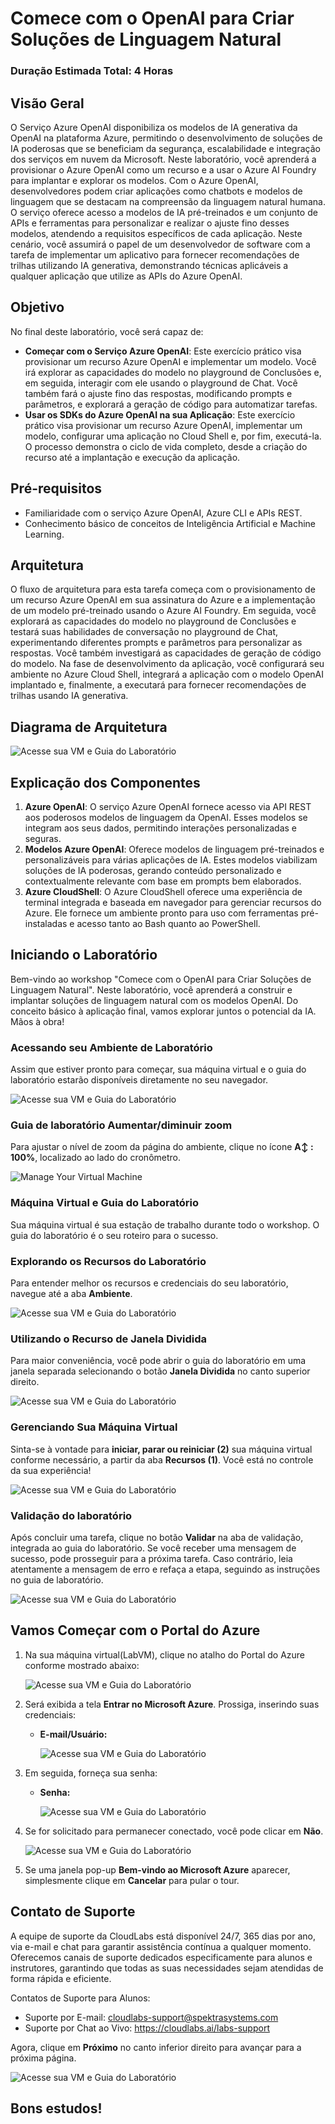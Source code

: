 # Comece com o OpenAI para Criar Soluções de Linguagem Natural

### Duração Estimada Total: 4 Horas

## Visão Geral

O Serviço Azure OpenAI disponibiliza os modelos de IA generativa da OpenAI na plataforma Azure, permitindo o desenvolvimento de soluções de IA poderosas que se beneficiam da segurança, escalabilidade e integração dos serviços em nuvem da Microsoft. Neste laboratório, você aprenderá a provisionar o Azure OpenAI como um recurso e a usar o Azure AI Foundry para implantar e explorar os modelos. Com o Azure OpenAI, desenvolvedores podem criar aplicações como chatbots e modelos de linguagem que se destacam na compreensão da linguagem natural humana. O serviço oferece acesso a modelos de IA pré-treinados e um conjunto de APIs e ferramentas para personalizar e realizar o ajuste fino desses modelos, atendendo a requisitos específicos de cada aplicação. Neste cenário, você assumirá o papel de um desenvolvedor de software com a tarefa de implementar um aplicativo para fornecer recomendações de trilhas utilizando IA generativa, demonstrando técnicas aplicáveis a qualquer aplicação que utilize as APIs do Azure OpenAI.

## Objetivo

No final deste laboratório, você será capaz de:

- **Começar com o Serviço Azure OpenAI**: Este exercício prático visa provisionar um recurso Azure OpenAI e implementar um modelo. Você irá explorar as capacidades do modelo no playground de Conclusões e, em seguida, interagir com ele usando o playground de Chat. Você também fará o ajuste fino das respostas, modificando prompts e parâmetros, e explorará a geração de código para automatizar tarefas.
- **Usar os SDKs do Azure OpenAI na sua Aplicação**: Este exercício prático visa provisionar um recurso Azure OpenAI, implementar um modelo, configurar uma aplicação no Cloud Shell e, por fim, executá-la. O processo demonstra o ciclo de vida completo, desde a criação do recurso até a implantação e execução da aplicação.

## Pré-requisitos

- Familiaridade com o serviço Azure OpenAI, Azure CLI e APIs REST.
- Conhecimento básico de conceitos de Inteligência Artificial e Machine Learning.

## Arquitetura

O fluxo de arquitetura para esta tarefa começa com o provisionamento de um recurso Azure OpenAI em sua assinatura do Azure e a implementação de um modelo pré-treinado usando o Azure AI Foundry. Em seguida, você explorará as capacidades do modelo no playground de Conclusões e testará suas habilidades de conversação no playground de Chat, experimentando diferentes prompts e parâmetros para personalizar as respostas. Você também investigará as capacidades de geração de código do modelo. Na fase de desenvolvimento da aplicação, você configurará seu ambiente no Azure Cloud Shell, integrará a aplicação com o modelo OpenAI implantado e, finalmente, a executará para fornecer recomendações de trilhas usando IA generativa.

## Diagrama de Arquitetura

![Acesse sua VM e Guia do Laboratório](../media/arch20-1.png)

## Explicação dos Componentes

1. **Azure OpenAI**: O serviço Azure OpenAI fornece acesso via API REST aos poderosos modelos de linguagem da OpenAI. Esses modelos se integram aos seus dados, permitindo interações personalizadas e seguras.
2. **Modelos Azure OpenAI**: Oferece modelos de linguagem pré-treinados e personalizáveis para várias aplicações de IA. Estes modelos viabilizam soluções de IA poderosas, gerando conteúdo personalizado e contextualmente relevante com base em prompts bem elaborados.
3. **Azure CloudShell**: O Azure CloudShell oferece uma experiência de terminal integrada e baseada em navegador para gerenciar recursos do Azure. Ele fornece um ambiente pronto para uso com ferramentas pré-instaladas e acesso tanto ao Bash quanto ao PowerShell.

## Iniciando o Laboratório

Bem-vindo ao workshop "Comece com o OpenAI para Criar Soluções de Linguagem Natural". Neste laboratório, você aprenderá a construir e implantar soluções de linguagem natural com os modelos OpenAI. Do conceito básico à aplicação final, vamos explorar juntos o potencial da IA. Mãos à obra!

### Acessando seu Ambiente de Laboratório

Assim que estiver pronto para começar, sua máquina virtual e o guia do laboratório estarão disponíveis diretamente no seu navegador.

![Acesse sua VM e Guia do Laboratório](../media/upd-2.png)

### Guia de laboratório Aumentar/diminuir zoom

Para ajustar o nível de zoom da página do ambiente, clique no ícone **A↕ : 100%**, localizado ao lado do cronômetro.

![Manage Your Virtual Machine](../media/nlppg2.png)

### Máquina Virtual e Guia do Laboratório

Sua máquina virtual é sua estação de trabalho durante todo o workshop. O guia do laboratório é o seu roteiro para o sucesso.

### Explorando os Recursos do Laboratório

Para entender melhor os recursos e credenciais do seu laboratório, navegue até a aba **Ambiente**.

![Acesse sua VM e Guia do Laboratório](../media/upd-3.png)

### Utilizando o Recurso de Janela Dividida

Para maior conveniência, você pode abrir o guia do laboratório em uma janela separada selecionando o botão **Janela Dividida** no canto superior direito.

![Acesse sua VM e Guia do Laboratório](../media/upd-0.png)

### Gerenciando Sua Máquina Virtual

Sinta-se à vontade para **iniciar, parar ou reiniciar (2)** sua máquina virtual conforme necessário, a partir da aba **Recursos (1)**. Você está no controle da sua experiência!

![Acesse sua VM e Guia do Laboratório](../media/upd-4.png)

### Validação do laboratório

Após concluir uma tarefa, clique no botão **Validar** na aba de validação, integrada ao guia do laboratório. Se você receber uma mensagem de sucesso, pode prosseguir para a próxima tarefa. Caso contrário, leia atentamente a mensagem de erro e refaça a etapa, seguindo as instruções no guia de laboratório.

![Acesse sua VM e Guia do Laboratório](../media/upd-5.png)

## Vamos Começar com o Portal do Azure

1. Na sua máquina virtual(LabVM), clique no atalho do Portal do Azure conforme mostrado abaixo:

   ![Acesse sua VM e Guia do Laboratório](../media/8-10-24(5).png)

2. Será exibida a tela **Entrar no Microsoft Azure**. Prossiga, inserindo suas credenciais:

   - **E-mail/Usuário:** <inject key="AzureAdUserEmail"></inject>

       ![Acesse sua VM e Guia do Laboratório](../media/upd-6.png)

3. Em seguida, forneça sua senha:

   - **Senha:** <inject key="AzureAdUserPassword"></inject>

       ![Acesse sua VM e Guia do Laboratório](../media/upd-7.png)

4. Se for solicitado para permanecer conectado, você pode clicar em **Não**.

    ![Acesse sua VM e Guia do Laboratório](../media/upd-8.png)

5. Se uma janela pop-up **Bem-vindo ao Microsoft Azure** aparecer, simplesmente clique em **Cancelar** para pular o tour.

## Contato de Suporte

A equipe de suporte da CloudLabs está disponível 24/7, 365 dias por ano, via e-mail e chat para garantir assistência contínua a qualquer momento. Oferecemos canais de suporte dedicados especificamente para alunos e instrutores, garantindo que todas as suas necessidades sejam atendidas de forma rápida e eficiente.

Contatos de Suporte para Alunos:

- Suporte por E-mail: cloudlabs-support@spektrasystems.com
- Suporte por Chat ao Vivo: https://cloudlabs.ai/labs-support

Agora, clique em **Próximo** no canto inferior direito para avançar para a próxima página.

![Acesse sua VM e Guia do Laboratório](../media/upd-9.png)

## Bons estudos!
